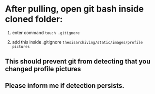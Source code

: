 # After pulling, open git bash inside cloned folder:
1. enter command `touch .gitignore`
        
2. add this inside .gitignore `thesisarchiving/static/images/profile pictures`

## This should prevent git from detecting that you changed profile pictures
## Please inform me if detection persists.
